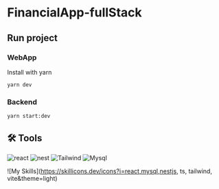 # FinancialApp-fullStack
## Run project
### WebApp
Install with yarn
```
yarn dev
```
### Backend
```
yarn start:dev
```
## 🛠 Tools
![react](https://img.shields.io/badge/my_portfolio-000?style=for-the-badge&logo=ko-fi&logoColor=white)
![nest](https://img.shields.io/badge/my_portfolio-000?style=for-the-badge&logo=ko-fi&logoColor=white)
![Tailwind](https://img.shields.io/badge/my_portfolio-000?style=for-the-badge&logo=ko-fi&logoColor=white)
![Mysql](https://img.shields.io/badge/my_portfolio-000?style=for-the-badge&logo=ko-fi&logoColor=white)

![My Skills](https://skillicons.dev/icons?i=react,mysql,nestjs, ts, tailwind, vite&theme=light)

